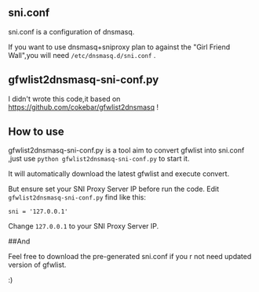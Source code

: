 ## sni.conf
sni.conf is a configuration of dnsmasq.

If you want to use dnsmasq+sniproxy plan to against the "Girl Friend Wall",you will need  `/etc/dnsmasq.d/sni.conf` .


## gfwlist2dnsmasq-sni-conf.py

I didn't wrote this code,it based on https://github.com/cokebar/gfwlist2dnsmasq !

## How to use 
gfwlist2dnsmasq-sni-conf.py is a tool aim to convert gfwlist into sni.conf ,just use `python gfwlist2dnsmasq-sni-conf.py` to start it.

It will automatically download the latest gfwlist and execute convert.

But ensure set your SNI Proxy Server IP before run the code. Edit `gfwlist2dnsmasq-sni-conf.py` find like this:


`sni = '127.0.0.1'`

Change `127.0.0.1` to your SNI Proxy Server IP.

##And

Feel free to download the pre-generated sni.conf if you r not need updated version of gfwlist.

:)


